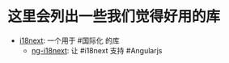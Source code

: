 # 这里会列出一些我们觉得好用的库

* [i18next](i18next.com): 一个用于 #国际化 的库
    * [ng-i18next](https://github.com/archer96/ng-i18next): 让 #i18next 支持 #Angularjs 

